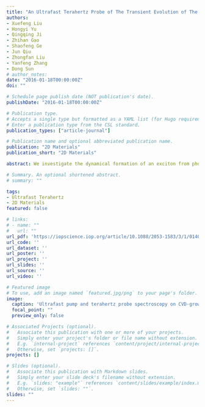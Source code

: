 ```yaml
---
title: "An Ultrafast Terahertz Probe of The Transient Evolution of The Charged and Neutral Phase of Photo-excited Electron-Hole Gas in Monolayer Semiconductor"
authors:
- Xuefeng Liu
- Hongyi Yu
- Qingqing Ji
- Zhihan Gao
- Shaofeng Ge
- Jun Qiu
- Zhongfan Liu
- Yanfeng Zhang
- Dong Sun
# author_notes:
date: "2016-01-18T00:00:00Z"
doi: ""

# Schedule page publish date (NOT publication's date).
publishDate: "2016-01-18T00:00:00Z"

# Publication type.
# Accepts a single type but formatted as a YAML list (for Hugo requirements).
# Enter a publication type from the CSL standard.
publication_types: ["article-journal"]

# Publication name and optional abbreviated publication name.
publication: "2D Materials"
publication_short: "2D Materials"

abstract: We investigate the dynamical formation of an exciton from photo-excited electron-hole plasma and its subsequent decay dynamics in monolayer MoS2 grown by chemical vapor deposition (CVD) using ultrafast pump and terahertz probe spectroscopy. Different photo-excited electron-hole states are resolved based on their distinct responses to THz photon and decay lifetimes. The observed transient THz transmission can be fitted with two decay components, a fast component with a decay lifetime of 20 ps, which is attributed to the exciton lifetime, including its formation and subsequent intra-exciton relaxation; a slow component with an extremely long decay lifetime of several ns, possibly due to a long-lived dark exciton state. The relaxation dynamics are further supported by temperature and pump-fluence-dependent studies of the decay time constants. The sign of the transient THz observed in this experiment is the opposite of that measured in a recent parallel transient THz work on MoS2. The observed decay dynamics are also different, and the possible reasons for these discrepancies are discussed.

# Summary. An optional shortened abstract.
# summary: ""

tags:
- Ultrafast Terahertz
- 2D Materials
featured: false

# links:
# - name: ""
#   url: ""
url_pdf: 'https://iopscience.iop.org/article/10.1088/2053-1583/3/1/014001/pdf'
url_code: ''
url_dataset: ''
url_poster: ''
url_project: ''
url_slides: ''
url_source: ''
url_video: ''

# Featured image
# To use, add an image named `featured.jpg/png` to your page's folder. 
image:
  caption: 'Ultrafast pump and terahertz probe spectroscopy on CVD-grown monolayer MoS2'
  focal_point: ""
  preview_only: false

# Associated Projects (optional).
#   Associate this publication with one or more of your projects.
#   Simply enter your project's folder or file name without extension.
#   E.g. `internal-project` references `content/project/internal-project/index.md`.
#   Otherwise, set `projects: []`.
projects: []

# Slides (optional).
#   Associate this publication with Markdown slides.
#   Simply enter your slide deck's filename without extension.
#   E.g. `slides: "example"` references `content/slides/example/index.md`.
#   Otherwise, set `slides: ""`.
slides: ""
---
```


